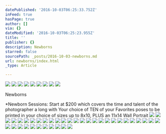 ```yaml
---
datePublished: '2016-10-03T06:25:33.752Z'
inFeed: true
hasPage: true
author: []
via: {}
dateModified: '2016-10-03T06:25:23.955Z'
title: ''
publisher: {}
description: Newborns
starred: false
sourcePath: _posts/2016-10-03-newborns.md
url: newborns/index.html
_type: Article

---
```

![](https://the-grid-user-content.s3-us-west-2.amazonaws.com/a68414df-54be-4024-95fb-e7ae3f7979a3.jpg)
![](https://the-grid-user-content.s3-us-west-2.amazonaws.com/f6f8619f-2b46-49f3-ad8f-5caf987652bb.jpg)
![](https://the-grid-user-content.s3-us-west-2.amazonaws.com/7554a068-9ed0-4ed3-a6e5-14eb64333bb9.jpg)
![](https://the-grid-user-content.s3-us-west-2.amazonaws.com/f8a6e666-7d17-429f-b375-817d6703b8d8.jpg)
![](https://the-grid-user-content.s3-us-west-2.amazonaws.com/ff58b5a0-bd26-4e1c-8a03-938254b61844.jpg)
![](https://the-grid-user-content.s3-us-west-2.amazonaws.com/9279aa61-acd6-49a5-9fd2-3e8bd4fd3d9d.jpg)
![](https://the-grid-user-content.s3-us-west-2.amazonaws.com/f21d9928-9843-4e7f-ad1d-ec353cbc2c66.jpg)
![](https://the-grid-user-content.s3-us-west-2.amazonaws.com/180ef626-aa15-4137-aa81-45f36196fe1a.jpg)
![](https://the-grid-user-content.s3-us-west-2.amazonaws.com/78bdaae5-9266-4043-9664-e531193475de.jpg)

Newborns

\*Newborn Sessions: Start at $200 which covers the time and talent of the photographer a long with Your choice of TEN of your Favorites poses to be printed in your choice of sizes up to 8x10, PLUS an 11x14 Wall Portrait
![](https://the-grid-user-content.s3-us-west-2.amazonaws.com/52cb599a-826f-4b0e-8bce-081accef25d7.jpg)
![](https://imgflo.herokuapp.com/graph/2b2431f8e7ba7b0/5097db87798f340031fb519ad9bdeedb/croprotate.jpg?cropheight=2775&cropwidth=4146&degrees=0&input=https%3A%2F%2Fs3-us-west-2.amazonaws.com%2Fthe-grid-img%2Fp%2Fc9afc38913ea4a64c7dca8427a216ecc2b16f829.jpg&x=5&y=5)
![](https://the-grid-user-content.s3-us-west-2.amazonaws.com/8456a961-ed5c-4455-9f1b-ecab1e47a6cc.jpg)
![](https://the-grid-user-content.s3-us-west-2.amazonaws.com/ec5eecba-f162-4b1a-8bf4-5db7c06ce2f6.jpg)
![](https://s3-us-west-2.amazonaws.com/the-grid-img/p/d48cb410d5cce4656d0ee764b3024db2fa8ade17.jpg)
![](https://imgflo.herokuapp.com/graph/2b2431f8e7ba7b0/e48abafe9c41d843100d056c2a07a0d7/croprotate.jpg?cropheight=1106&cropwidth=923&degrees=0&input=https%3A%2F%2Fs3-us-west-2.amazonaws.com%2Fthe-grid-img%2Fp%2Fe43fa1551d2d04a80c46879c43d8de305c80bb96.jpg&x=0&y=13)
![](https://s3-us-west-2.amazonaws.com/the-grid-img/p/213b6fbd87feefa7006887239e652ef6722c8173.jpg)
![](https://s3-us-west-2.amazonaws.com/the-grid-img/p/462574e80b6a37df9b5075fcea4d4e897d0ca4e0.jpg)
![](https://s3-us-west-2.amazonaws.com/the-grid-img/p/411c32c6ee207558879b457904c242a786ad85d7.jpg)
![](https://the-grid-user-content.s3-us-west-2.amazonaws.com/81046895-4a26-464c-9ef1-06eba7359b75.jpg)
![](https://imgflo.herokuapp.com/graph/2b2431f8e7ba7b0/2e46eb036adcc65ac5e62a33459ffcce/croprotate.jpg?cropheight=1407&cropwidth=921&degrees=0&input=https%3A%2F%2Fs3-us-west-2.amazonaws.com%2Fthe-grid-img%2Fp%2F4a14a79d0e3a368a73aada6381360d42644f0860.jpg&x=2&y=0)
![](https://s3-us-west-2.amazonaws.com/the-grid-img/p/b4dfac2f2ce451be535c52c0474b3b63395f4877.jpg)
![](https://the-grid-user-content.s3-us-west-2.amazonaws.com/32e3b3ea-02ed-4c44-8215-8b43898fb84c.jpg)
![](https://imgflo.herokuapp.com/graph/2b2431f8e7ba7b0/3872cd8a36d8ebffbdbe040750e0d6ff/croprotate.jpg?cropheight=929&cropwidth=1388&degrees=0&input=https%3A%2F%2Fthe-grid-user-content.s3-us-west-2.amazonaws.com%2F4b078852-6324-4e59-859b-cdb57e7649f5.jpg&x=20&y=12)
![](https://imgflo.herokuapp.com/graph/2b2431f8e7ba7b0/be8a632988d93dcccf587ec9edde242a/croprotate.jpg?cropheight=929&cropwidth=1389&degrees=0&input=https%3A%2F%2Fthe-grid-user-content.s3-us-west-2.amazonaws.com%2F0190ee87-b86c-4629-a36a-d0df30a630e0.jpg&x=20&y=12)
![](https://imgflo.herokuapp.com/graph/2b2431f8e7ba7b0/62b39a1e40dce62d3de4a4dce912ffde/croprotate.jpg?cropheight=1407&cropwidth=926&degrees=0&input=https%3A%2F%2Fthe-grid-user-content.s3-us-west-2.amazonaws.com%2F23d6112e-4536-4a7f-9f47-839aa4058796.jpg&x=12&y=12)
![](https://imgflo.herokuapp.com/graph/2b2431f8e7ba7b0/92a388ac6c1081d3f13a6d3315c69538/croprotate.jpg?cropheight=1407&cropwidth=924&degrees=0&input=https%3A%2F%2Fthe-grid-user-content.s3-us-west-2.amazonaws.com%2Fc901bd29-3791-42db-9649-0cdeb876bed5.jpg&x=12&y=12)
![](https://imgflo.herokuapp.com/graph/2b2431f8e7ba7b0/308a593f384f32026f10427b8eef3a81/croprotate.jpg?cropheight=949&cropwidth=1388&degrees=0&input=https%3A%2F%2Fthe-grid-user-content.s3-us-west-2.amazonaws.com%2F6275073a-d8e7-4fc3-a152-3ccc986876e2.jpg&x=20&y=0)
![](https://the-grid-user-content.s3-us-west-2.amazonaws.com/56a21195-40cf-43cb-af04-e22d20c47878.jpg)
![](https://the-grid-user-content.s3-us-west-2.amazonaws.com/77bdd558-88bb-406c-aded-bcf881d98b55.jpg)
![](https://the-grid-user-content.s3-us-west-2.amazonaws.com/d8267d8a-9c0a-43c2-a551-3fc2b0f561bb.jpg)
![](https://the-grid-user-content.s3-us-west-2.amazonaws.com/2689e743-1835-4c96-a707-4c2a9b110405.jpg)
![](https://the-grid-user-content.s3-us-west-2.amazonaws.com/dc9da046-a5d4-4ccc-ae7c-bf2a1aae0bab.jpg)
![](https://the-grid-user-content.s3-us-west-2.amazonaws.com/585c25c2-3f45-4ffc-b332-e2cd79c9ca00.jpg)
![](https://the-grid-user-content.s3-us-west-2.amazonaws.com/f546a7ce-a469-4245-9cc0-423a142e17ed.jpg)
![](https://the-grid-user-content.s3-us-west-2.amazonaws.com/064b63d8-6670-46de-9181-ed12be67f438.jpg)
![](https://the-grid-user-content.s3-us-west-2.amazonaws.com/1c9d93a5-e84f-4b84-8401-d0a6059a20b5.jpg)
![](https://the-grid-user-content.s3-us-west-2.amazonaws.com/b2152c8e-a6b4-43df-a310-d838cc9b2f1d.jpg)
![](https://the-grid-user-content.s3-us-west-2.amazonaws.com/4d799324-09a3-4a1c-9c77-29847ce2bbf8.jpg)
![](https://the-grid-user-content.s3-us-west-2.amazonaws.com/4c65e331-39f2-477b-88b4-5216fcd5926b.jpg)
![](https://the-grid-user-content.s3-us-west-2.amazonaws.com/91b05a28-3343-404d-a2e0-d50ed83cb50b.jpg)
![](https://imgflo.herokuapp.com/graph/2b2431f8e7ba7b0/878146172bb8da8f593dc1e41f304d33/croprotate.jpg?cropheight=1175&cropwidth=1748&degrees=0&input=https%3A%2F%2Fthe-grid-user-content.s3-us-west-2.amazonaws.com%2F6fbe6a9f-ddab-447a-9ac7-4492e08e2cb1.jpg&x=0&y=2)
![](https://the-grid-user-content.s3-us-west-2.amazonaws.com/d60f0a56-a920-4716-a3eb-3affe6fa9270.jpg)
![](https://the-grid-user-content.s3-us-west-2.amazonaws.com/4c839792-ab38-4b4c-b32f-c47c74da5f47.jpg)
![](https://the-grid-user-content.s3-us-west-2.amazonaws.com/cae5f414-9f6f-4480-90ff-340758a3e40d.jpg)
![](https://the-grid-user-content.s3-us-west-2.amazonaws.com/b8327fa6-5476-437a-b28a-eb4528b9c645.jpg)
![](https://the-grid-user-content.s3-us-west-2.amazonaws.com/aa42d4fb-692a-4648-bec2-1b1c675f7981.jpg)
![](https://the-grid-user-content.s3-us-west-2.amazonaws.com/0f2f7feb-b9eb-4f57-976e-b5862f1268b8.jpg)